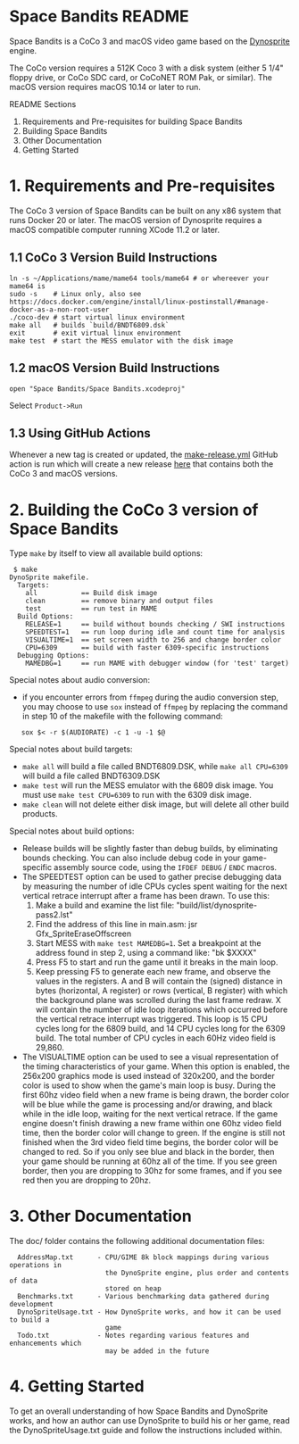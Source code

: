 # Space Bandits README
Space Bandits is a CoCo 3 and macOS video game based on the
[Dynosprite](https://github.com/richard42/dynosprite) engine.

The CoCo version requires a 512K Coco 3 with a disk system (either 5 1/4"
floppy drive, or CoCo SDC card, or CoCoNET ROM Pak, or similar). The macOS
version requires macOS 10.14 or later to run.

README Sections
  1. Requirements and Pre-requisites for building Space Bandits
  2. Building Space Bandits
  3. Other Documentation
  4. Getting Started


# 1. Requirements and Pre-requisites
The CoCo 3 version of Space Bandits can be built on any x86 system that runs
Docker 20 or later. The macOS version of Dynosprite requires a macOS compatible
computer running XCode 11.2 or later.

## 1.1 CoCo 3 Version Build Instructions

```
ln -s ~/Applications/mame/mame64 tools/mame64 # or whereever your mame64 is
sudo -s    # Linux only, also see https://docs.docker.com/engine/install/linux-postinstall/#manage-docker-as-a-non-root-user
./coco-dev # start virtual linux environment
make all   # builds `build/BNDT6809.dsk`
exit       # exit virtual linux environment
make test  # start the MESS emulator with the disk image
```

## 1.2 macOS Version Build Instructions

```
open "Space Bandits/Space Bandits.xcodeproj"
```

Select `Product->Run`

## 1.3 Using GitHub Actions
Whenever a new tag is created or updated, the
[make-release.yml](https://github.com/jamieleecho/space-bandits/blob/main/.github/workflows/make-release.yml)
GitHub action is run which will create a new release [here](https://github.com/jamieleecho/space-bandits/releases)
that contains both the CoCo 3 and macOS versions.


# 2. Building the CoCo 3 version of Space Bandits
Type `make` by itself to view all available build options:
```
 $ make
DynoSprite makefile.
  Targets:
    all           == Build disk image
    clean         == remove binary and output files
    test          == run test in MAME
  Build Options:
    RELEASE=1     == build without bounds checking / SWI instructions
    SPEEDTEST=1   == run loop during idle and count time for analysis
    VISUALTIME=1  == set screen width to 256 and change border color
    CPU=6309      == build with faster 6309-specific instructions
  Debugging Options:
    MAMEDBG=1     == run MAME with debugger window (for 'test' target)
```

Special notes about audio conversion:
 - if you encounter errors from `ffmpeg` during the audio conversion step,
   you may choose to use `sox` instead of `ffmpeg` by replacing the command
   in step 10 of the makefile with the following command:

```
   sox $< -r $(AUDIORATE) -c 1 -u -1 $@
```

Special notes about build targets:
 - `make all` will build a file called BNDT6809.DSK, while `make all CPU=6309`
    will build a file called BNDT6309.DSK
 - `make test` will run the MESS emulator with the 6809 disk image.  You must
    use `make test CPU=6309` to run with the 6309 disk image.
 - `make clean` will not delete either disk image, but will delete all other
    build products.

Special notes about build options:
 - Release builds will be slightly faster than debug builds, by eliminating
   bounds checking.  You can also include debug code in your game-specific
   assembly source code, using the `IFDEF DEBUG` / `ENDC` macros.
 - The SPEEDTEST option can be used to gather precise debugging data by
   measuring the number of idle CPUs cycles spent waiting for the next vertical
   retrace interrupt after a frame has been drawn.  To use this:
   1. Make a build and examine the list file: "build/list/dynosprite-pass2.lst"
   2. Find the address of this line in main.asm:
                    jsr         Gfx_SpriteEraseOffscreen
   3. Start MESS with `make test MAMEDBG=1`.  Set a breakpoint at the address
      found in step 2, using a command like: "bk $XXXX"
   4. Press F5 to start and run the game until it breaks in the main loop.
   5. Keep pressing F5 to generate each new frame, and observe the values in
      the registers.  A and B will contain the (signed) distance in bytes
      (horizontal, A register) or rows (vertical, B register) with which the
      background plane was scrolled during the last frame redraw.  X will
      contain the number of idle loop iterations which occurred before the
      vertical retrace interrupt was triggered.  This loop is 15 CPU cycles
      long for the 6809 build, and 14 CPU cycles long for the 6309 build.  The
      total number of CPU cycles in each 60Hz video field is 29,860.
 - The VISUALTIME option can be used to see a visual representation of the
   timing characteristics of your game.  When this option is enabled, the
   256x200 graphics mode is used instead of 320x200, and the border color is
   used to show when the game's main loop is busy.  During the first 60hz video
   field when a new frame is being drawn, the border color will be blue while
   the game is processing and/or drawing, and black while in the idle loop,
   waiting for the next vertical retrace.  If the game engine doesn't finish
   drawing a new frame within one 60hz video field time, then the border color
   will change to green.  If the engine is still not finished when the 3rd
   video field time begins, the border color will be changed to red.  So if you
   only see blue and black in the border, then your game should be running at
   60hz all of the time.  If you see green border, then you are dropping to
   30hz for some frames, and if you see red then you are dropping to 20hz.


# 3. Other Documentation
The doc/ folder contains the following additional documentation files:
```
  AddressMap.txt      - CPU/GIME 8k block mappings during various operations in
                        the DynoSprite engine, plus order and contents of data
                        stored on heap
  Benchmarks.txt      - Various benchmarking data gathered during development
  DynoSpriteUsage.txt - How DynoSprite works, and how it can be used to build a
                        game
  Todo.txt            - Notes regarding various features and enhancements which
                        may be added in the future
```


# 4. Getting Started
To get an overall understanding of how Space Bandits and DynoSprite works,
and how an author can use DynoSprite to build his or her game, read the
DynoSpriteUsage.txt guide and follow the instructions included within.


